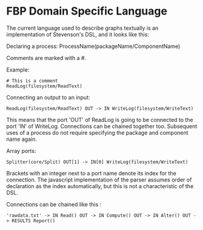 # FBP Domain Specific Language

The current language used to describe graphs textually is an implementation of Stevenson's DSL, and it looks like this:

Declaring a process:
    ProcessName(packageName/ComponentName)

Comments are marked with a #.

Example:

    # This is a comment
    ReadLog(filesystem/ReadText)

Connecting an output to an input:

    ReadLog(filesystem/ReadText) OUT -> IN WriteLog(filesystem/WriteText)

This means that the port 'OUT' of ReadLog is going to be connected to the port 'IN' of WriteLog.
Connections can be chained together too.
Subsequent uses of a process do not require specifying the package and component name again.

Array ports:

    Splitter(core/Split) OUT[1] -> IN[0] WriteLog(filesystem/WriteText)

Brackets with an integer next to a port name denote its index for the connection.
The javascript implementation of the parser assumes order of declaration as the index automatically, but this is not a characteristic of the DSL.

Connections can be chained like this :

    'rawdata.txt' -> IN Read() OUT -> IN Compute() OUT -> IN Alter() OUT -> RESULTS Report()

